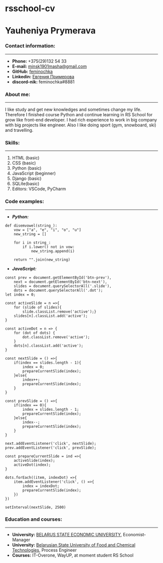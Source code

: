 # rsschool-cv


# Yauheniya Prymerava


### Contact information:
-----------------
+ **Phone:** +375(29)132 54 33
+ **E-mail:** minsk1901masha@gmail.com
+ **GitHub:** [feminochka](https://github.com/feminochka)
+ **Linkedin:** [Евгения Примерова](https://www.linkedin.com/in/%D0%B5%D0%B2%D0%B3%D0%B5%D0%BD%D0%B8%D1%8F-%D0%BF%D1%80%D0%B8%D0%BC%D0%B5%D1%80%D0%BE%D0%B2%D0%B0-0166b5b4/)
+ **discord-nik:** feminochka#8881

### About me:
----------------
I like study and get new knowledges and sometimes change my life. Therefore I finished course Python and continue learning in RS School for grow like front-end developer. I had rich experience to work in big company with big projects like engineer. Also I like doing sport (gym, snowboard, ski) and travelling.

### Skills:
----------------
1. HTML (basic)
2. CSS (basic)
3. Python (basic)
4. JavaScript (beginner)
4. Django (basic)
5. SQLite(basic)
6. Editors: VSCode, PyCharm

### Code examples:
-----------------
- ***Python:***
```
def disemvowel(string_):
    vow = ["a", "e", "i", "o", "u"]
    new_string = []

    for i in string_: 
        if i.lower() not in vow:
            new_string.append(i)

    return "".join(new_string)
```
- ***JavaScript:***

```
const prev = document.getElementById('btn-prev'),
    next = document.getElementById('btn-next'),
    slides = document.querySelectorAll('.slide'),
    dots = document.querySelectorAll('.dot');
let index = 0;

const activeSlide = n =>{
    for (slide of slides){
        slide.classList.remove('active');}
    slides[n].classList.add('active');
}

const activeDot = n => {
    for (dot of dots) {
        dot.classList.remove('active');
    }
    dots[n].classList.add('active');
}

const nextSlide = () =>{
    if(index == slides.length - 1){
        index = 0;
        prepareCurrentSlide(index);
    }else{
        index++;
        prepareCurrentSlide(index);
    }
}

const prevSlide = () =>{
    if(index == 0){
        index = slides.length - 1;
        prepareCurrentSlide(index);
    }else{
        index--;
        prepareCurrentSlide(index);
    }
}

next.addEventListener('click', nextSlide);
prev.addEventListener('click', prevSlide);

const prepareCurrentSlide = ind =>{
    activeSlide(index);
    activeDot(index);
}

dots.forEach((item, indexDot) =>{
    item.addEventListener('click', () =>{
        index = indexDot;
        prepareCurrentSlide(index);
    })
})

setInterval(nextSlide, 2500)
```

### Education and courses:
-------------------
+ **University:** [BELARUS STATE ECONOMIC UNIVERSITY](http://bseu.by/), Economist-Manager
+ **University:** [Belarusian State University of Food and Chemical Technologies](https://bgut.mogilev.biz/), Process Engineer
+ **Courses:** IT-Overone, WayUP, at moment student RS School
